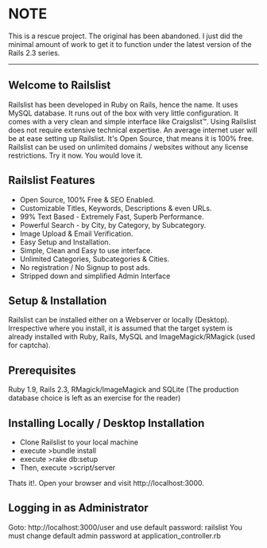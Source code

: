 # NOTE

This is a rescue project.  The original has been abandoned.  I just did the minimal amount of work to get it to function under the latest version of the Rails 2.3 series.  

----

## Welcome to Railslist

Railslist has been developed in Ruby on Rails, hence the name. It uses MySQL database. It runs out of the box with very little configuration. It comes with a very clean and simple interface like Craigslist™. Using Railslist does not require extensive technical expertise. An average internet user will be at ease setting up Railslist. It's Open Source, that means it is 100% free. Railslist can be used on unlimited domains / websites without any license restrictions. Try it now. You would love it.

## Railslist Features

* Open Source, 100% Free & SEO Enabled.
* Customizable Titles, Keywords, Descriptions & even URLs.
* 99% Text Based - Extremely Fast, Superb Performance.
* Powerful Search - by City, by Category, by Subcategory.
* Image Upload & Email Verification.
* Easy Setup and Installation.
* Simple, Clean and Easy to use interface.
* Unlimited Categories, Subcategories & Cities.
* No registration / No Signup to post ads.
* Stripped down and simplified Admin Interface


## Setup & Installation

Railslist can be installed either on a Webserver or locally (Desktop). Irrespective where you install, it is assumed that the target system is already installed with Ruby, Rails, MySQL and ImageMagick/RMagick (used for captcha). 

## Prerequisites
Ruby 1.9, Rails 2.3, RMagick/ImageMagick and SQLite
(The production database choice is left as an exercise for the reader)

## Installing Locally / Desktop Installation

* Clone Railslist to your local machine
* execute >bundle install
* execute >rake db:setup
* Then, execute >script/server 

Thats it!.
Open your browser and visit http://localhost:3000.

## Logging in as Administrator
Goto: http://localhost:3000/user and use default password: railslist
You must change default admin password at application_controller.rb